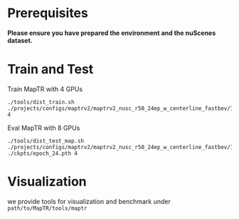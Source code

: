 # Prerequisites

**Please ensure you have prepared the environment and the nuScenes dataset.**

# Train and Test

Train MapTR with 4 GPUs 
```
./tools/dist_train.sh ./projects/configs/maptrv2/maptrv2_nusc_r50_24ep_w_centerline_fastbev/7_lvl_depth_seg_3.py 4
```

Eval MapTR with 8 GPUs
```
./tools/dist_test_map.sh ./projects/configs/maptrv2/maptrv2_nusc_r50_24ep_w_centerline_fastbev/7_lvl_depth_seg_3.py ./ckpts/epoch_24.pth 4
```




# Visualization 

we provide tools for visualization and benchmark under `path/to/MapTR/tools/maptr`
